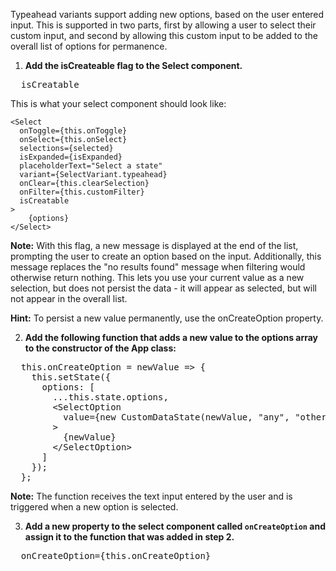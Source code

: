 Typeahead variants support adding new options, based on the user entered input. This is supported in two parts, first by allowing a user to select their custom input, and second by allowing this custom input to be added to the overall list of options for permanence.

1) **Add the isCreateable flag to the Select component.**

<pre class="file" data-target="clipboard">
  isCreatable
</pre>

This is what your select component should look like:
```
<Select 
  onToggle={this.onToggle}
  onSelect={this.onSelect}
  selections={selected}
  isExpanded={isExpanded}
  placeholderText="Select a state"
  variant={SelectVariant.typeahead}
  onClear={this.clearSelection}
  onFilter={this.customFilter}
  isCreatable
>
    {options}
</Select>
```

<strong>Note:</strong> With this flag, a new message is displayed at the end of the list, prompting the user to create an option based on the input. Additionally, this message replaces the "no results found" message when filtering would otherwise return nothing. This lets you use your current value as a new selection, but does not persist the data - it will appear as selected, but will not appear in the overall list.

<strong>Hint:</strong> To persist a new value permanently, use the onCreateOption property.

2) **Add the following function that adds a new value to the options array to the constructor of the App class:**

<pre class="file" data-target="clipboard">
  this.onCreateOption = newValue => {
    this.setState({
      options: [
        ...this.state.options,
        &lt;SelectOption
          value={new CustomDataState(newValue, "any", "other data", 0)}
        &gt;
          {newValue}
        &lt;/SelectOption&gt;
      ]
    });
  };
</pre>

<strong>Note:</strong> The function receives the text input entered by the user and is triggered when a new option is selected.

3) **Add a new property to the select component called `onCreateOption` and assign it to the function that was added in step 2.**

<pre class="file" data-target="clipboard">
  onCreateOption={this.onCreateOption}
</pre>
